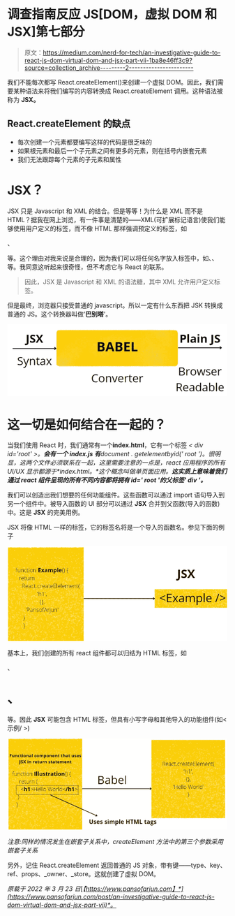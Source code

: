 # 调查指南反应 JS[DOM，虚拟 DOM 和 JSX]第七部分

> 原文：<https://medium.com/nerd-for-tech/an-investigative-guide-to-react-js-dom-virtual-dom-and-jsx-part-vii-1ba8e46ff3c9?source=collection_archive---------2----------------------->

我们不能每次都写 React.createElement()来创建一个虚拟 DOM。因此，我们需要某种语法来将我们编写的内容转换成 React.createElement 调用。这种语法被称为 **JSX。**

## React.createElement 的缺点

*   每次创建一个元素都要编写这样的代码是很乏味的
*   如果根元素和最后一个子元素之间有更多的元素，则在括号内嵌套元素
*   我们无法跟踪每个元素的子元素和属性

# **JSX？**

JSX 只是 Javascript 和 XML 的结合。但是等等！为什么是 XML 而不是 HTML？据我在网上浏览，有一件事是清楚的——XML(可扩展标记语言)使我们能够使用用户定义的标签，而不像 HTML 那样强调预定义的标签，如

、

等。这个理由对我来说是合理的，因为我们可以将任何名字放入标签中，如、<hello>、<welcome>等。我同意这听起来很奇怪，但不考虑它与 React 的联系。</welcome></hello>

> 因此，JSX 是 Javascript 和 XML 的语法糖，其中 XML 允许用户定义标签。

但是最终，浏览器只接受普通的 javascript。所以一定有什么东西把 JSK 转换成普通的 JS。这个转换器叫做'**巴别塔**'。

![](img/f0b4bf75c2b30b6cbdba1916d6ef35ac.png)

# 这一切是如何结合在一起的？

当我们使用 React 时，我们通常有一个**index.html**，它有一个标签 **< div id='root' >。**会有一个 **index.js** 有***document . getelementbyid(' root ')。很明显，这两个文件必须联系在一起，这里需要注意的一点是，react 应用程序的所有 UI/UX 显示都源于*index.html。*这个概念叫做**单页面应用。**这实质上意味着我们通过 react 组件呈现的所有不同内容都将拥有 id=' **root** '的父标签' **div** '。***

我们可以创造出我们想要的任何功能组件。这些函数可以通过 import 语句导入到另一个组件中。被导入函数的 UI 部分可以通过 **JSX** 合并到父函数(导入的函数)中。这是 **JSX** 的完美用例。

JSX 将像 HTML 一样的标签，它的标签名将是一个导入的函数名。参见下面的例子

![](img/09fab835d2d4a5fe16f581162d9578c3.png)

基本上，我们创建的所有 react 组件都可以归结为 HTML 标签，如

、

# 、

等。因此 **JSX** 可能包含 HTML 标签，但具有小写字母和其他导入的功能组件(如<示例/ >)

![](img/a77dc4dbdc21d5ef998493e3f9d1aeb6.png)

*注意:同样的情况发生在嵌套子关系中，createElement 方法中的第三个参数采用嵌套子关系*

另外，记住 React.createElement 返回普通的 JS 对象，带有键——type、key、ref、props、_owner、_store。这就创建了虚拟 DOM。

*原载于 2022 年 3 月 23 日*[*【https://www.pansofarjun.com】*](https://www.pansofarjun.com/post/an-investigative-guide-to-react-js-dom-virtual-dom-and-jsx-part-vii)*。*
